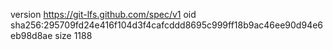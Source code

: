 version https://git-lfs.github.com/spec/v1
oid sha256:295709fd24e416f104d3f4cafcddd8695c999ff18b9ac46ee90d94e6eb98d8ae
size 1188
